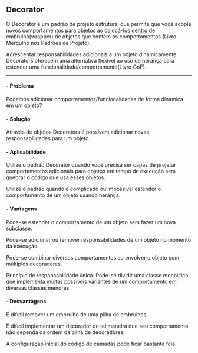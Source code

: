 ## Decorator

O Decorator é um padrão de projeto estrutural que permite que você acople novos comportamentos para objetos ao colocá-los dentro de embrulho(wrapper) de objetos que contém os comportamentos (Livro Mergulho nos Padrões de Projeto).

Acrescentar responsabilidades adicionais a um objeto dinamicamente. Decorators oferecem uma alternativa flexível ao uso de herança para estender uma funcionalidade/comportamento(Livro GoF).

---
#### - Problema

Podemos adicionar comportamentos/funcionalidades de forma dinamica em um objeto?

#### - Solução

Através de objetos Decorators é possívem adicionar novas responsabílidades para um objeto.


#### - Aplicabilidade

Utilize o padrão Decorator quando você precisa ser capaz de projetar comportamentos adicionais para objetos em tempo de execução sem quebrar o código que usa esses objetos.

Utilize o padrão quando é complicado ou impossível estender o comportamento de um objeto usando herança.


#### - Vantagens

Pode-se estender o comportamento de um objeto sem fazer um nova subclasse.

Pode-se adicionar ou remover responsabilidades de um objeto no momento da execução.

Pode-se combinar diversos comportamentos ao envolver o objeto com múltiplos decoradores.

Princípio de responsabilidade única. Pode-se dividir uma classe monolítica que implementa muitas possíveis variantes de um comportamento em diversas classes menores.


#### - Desvantagens

É difícil remover um embrulho de uma pilha de embrulhos.

É difícil implementar um decorador de tal maneira que seu comportamento não dependa da ordem da pilha de decoradores.

A configuração inicial do código de camadas pode ficar bastante feia.

